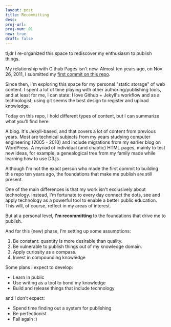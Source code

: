```yaml
---
layout: post
title: Recommitting
desc:
proj-url:
proj-num: 01
new: true
draft: false
---
```



tl;dr I re-organized this space to rediscover my enthusiasm to publish things. 

My relationship with Github Pages isn't new. Almost ten years ago, on Nov 26, 2011, I submitted my [first commit on this repo](https://github.com/maluta/maluta.github.com/commit/c3db1c9806961b5bc7f86cdc433e947d6603cf3e). 


Since then, I'm exploring this space for my personal "static storage" of web content. I spent a lot of time playing with other authoring/publishing tools, and at least for me, I can state: I love Github + Jekyll's workflow and as a technologist,  using git seems the best design to register and upload knowledge. 


Today on this repo, I hold different types of content, but I can summarize what you'll find here: 

A blog. It's Jekyll-based, and that covers a lot of content from previous years. Most are technical subjects from my years studying computer engineering (2005 - 2010) and include migrations from my earlier blog on WordPress.
A myriad of individual (and chaotic) HTML pages, mainly to test new ideas, for example, a genealogical tree from my family made while learning how to use D3.js.


Although I'm not the exact person who made the first commit to building this repo ten years ago, the foundations that make me publish are still present.

One of the main differences is that my work isn't exclusively about technology. Instead, I'm fortunate to every day connect the dots, see and apply technology as a powerful tool to enable a better public education. This will, of course, reflect in my areas of interest.

But at a personal level, **I'm recommitting** to the foundations that drive me to publish. 

And for this (new) phase, I'm setting up some assumptions:

1. Be constant: quantity is more desirable than quality. 
2. Be vulnerable to publish things out of my knowledge domain.
3. Apply curiosity as a compass.
4. Invest in compounding knowledge
	
Some plans I expect to develop: 

- Learn in public 
- Use writing as a tool to bond my knowledge
- Build and release things that include technology 

and I don't expect:

- Spend time finding out a system for publishing
- Be perfectionist 
- Fail again :) 
 






 



 

